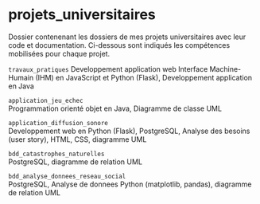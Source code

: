 # projets_universitaires
Dossier contenenant les dossiers de mes projets universitaires avec leur code et documentation.
Ci-dessous sont indiqués les compétences mobilisées pour chaque projet.

`travaux_pratiques`
Developpement application web Interface Machine-Humain (IHM) en JavaScript et Python (Flask), Developpement application en Java

`application_jeu_echec`\
Programmation orienté objet en Java, Diagramme de classe UML

`application_diffusion_sonore`\
Developpement web en Python (Flask), PostgreSQL, Analyse des besoins (user story), HTML, CSS, diagramme UML

`bdd_catastrophes_naturelles`\
PostgreSQL, diagramme de relation UML

`bdd_analyse_donnees_reseau_social`\
PostgreSQL, Analyse de donnees Python (matplotlib, pandas), diagramme de relation UML
